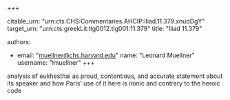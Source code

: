 +++


citable_urn: "urn:cts:CHS:Commentaries.AHCIP:Iliad.11.379.xnudDgY"
target_urn: "urn:cts:greekLit:tlg0012.tlg001:11.379"
title: "Iliad 11.379"

authors:
- email: "muellner@chs.harvard.edu"
  name: "Leonard Muellner"
  username: "lmuellner"
+++

<p>analysis of eukhesthai as proud, contentious, and accurate statement about its speaker and how Paris’ use of it here is ironic and contrary to the heroic code</p>